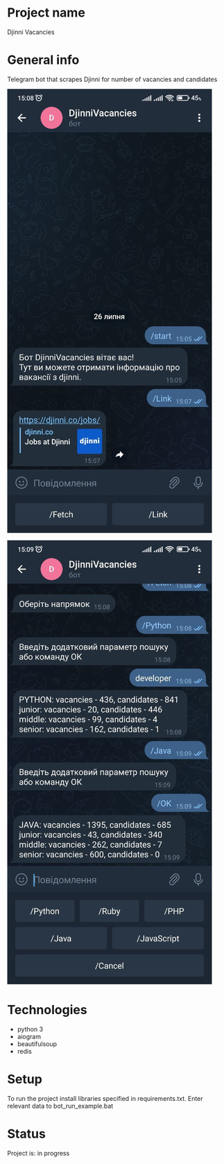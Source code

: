 # Project name
Djinni Vacancies

# General info
Telegram bot that scrapes Djinni for number of vacancies and candidates

![](static/screenshots/screen1.jpg)

![](static/screenshots/screen2.jpg)

# Technologies
* python 3
* aiogram
* beautifulsoup
* redis

# Setup
To run the project install libraries specified in requirements.txt. 
Enter relevant data to bot_run_example.bat

# Status
Project is: in progress
